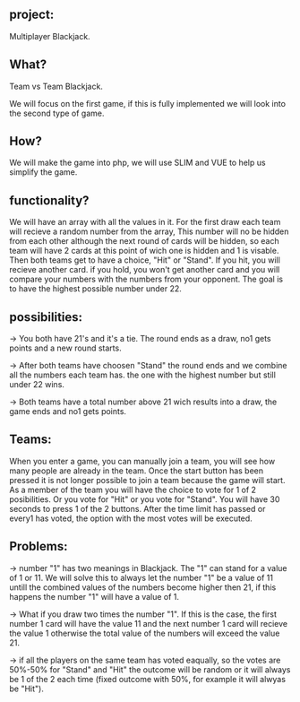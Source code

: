 ## project:
Multiplayer Blackjack.

## What?
Team vs Team Blackjack.

We will focus on the first game, if this is fully implemented we will look into the second type of game.

## How?
We will make the game into php, we will use SLIM and VUE to help us simplify the game.

## functionality?
We will have an array with all the values in it. For the first draw each team will recieve a random number from the array, This number will no be hidden from each other although the next round of cards will be hidden, so each team will have 2 cards at this point of wich one is hidden and 1 is visable. Then both teams get to have a choice, "Hit" or "Stand". If you hit, you will recieve another card. if you hold, you won't get another card and you will compare your numbers with the numbers from your opponent. The goal is to have the highest possible number under 22. 

## possibilities:

-> You both have 21's and it's a tie. The round ends as a draw, no1 gets points and a new round starts.

-> After both teams have choosen "Stand" the round ends and we combine all the numbers each team has. the one with the highest number but still under 22 wins.

-> Both teams have a total number above 21 wich results into a draw, the game ends and no1 gets points.

## Teams:
When you enter a game, you can manually join a team, you will see how many people are already in the team. Once the start button has been pressed it is not longer possible to join a team because the game will start. As a member of the team you will have the choice to vote for 1 of 2 posibilities. Or you vote for "Hit" or you vote for "Stand". You will have 30 seconds to press 1 of the 2 buttons. After the time limit has passed or every1 has voted, the option with the most votes will be executed.  

## Problems:

-> number "1" has two meanings in Blackjack. The "1" can stand for a value of 1 or 11. We will solve this to always let the number "1" be a value of 11 untill the combined values of the numbers become higher then 21, if this happens the number "1" will have a value of 1. 

-> What if you draw two times the number "1". If this is the case, the first number 1 card will have the value 11 and the next number 1 card will recieve the value 1 otherwise the total value of the numbers will exceed the value 21.

-> if all the players on the same team has voted eaqually, so the votes are 50%-50% for "Stand" and "Hit" the outcome will be random or it will always be 1 of the 2 each time (fixed outcome with 50%, for example it will alwyas be "Hit").
